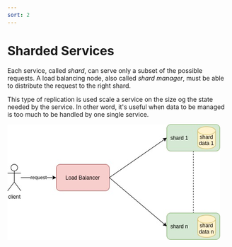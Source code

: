 ```yaml
---
sort: 2
---
```


#  Sharded Services

Each service, called *shard*, can serve only a subset of the possible requests.
A load balancing node, also called *shard manager*, must be able to distribute the request to the right shard.

This type of replication is used scale a service on the size og the state needed by the service.
In other word, it's useful when data to be managed is too much to be handled by one single service.


![sharded-services.png](./images/sharded-services.jpg)

